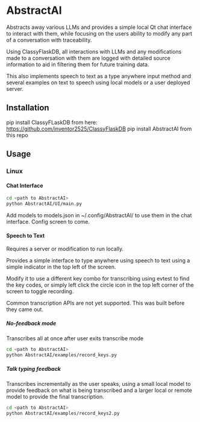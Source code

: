 # AbstractAI

Abstracts away various LLMs and provides a simple local Qt chat interface to interact with them, while focusing on the users ability to modify any part of a conversation with traceability.

Using ClassyFlaskDB, all interactions with LLMs and any modifications made to a conversation with them are logged with detailed source information to aid in filtering them for future training data.

This also implements speech to text as a type anywhere input method and several examples on text to speech using local models or a user deployed server.

## Installation

pip install ClassyFLaskDB from here: https://github.com/inventor2525/ClassyFlaskDB
pip install AbstractAI from this repo

## Usage

### Linux
#### Chat Interface

```bash
cd <path to AbstractAI>
python AbstractAI/UI/main.py
```
Add models to models.json in ~/.config/AbstractAI/ to use them in the chat interface.
Config screen to come.

#### Speech to Text
Requires a server or modification to run locally.

Provides a simple interface to type anywhere using speech to text using a simple indicator in the top left of the screen.

Modify it to use a different key combo for transcribing using evtest to find the key codes, or simply left click the circle icon in the top left corner of the screen to toggle recording.

Common transcription APIs are not yet supported. This was built before they came out.

##### No-feedback mode
Transcribes all at once after user exits transcribe mode
```bash
cd <path to AbstractAI>
python AbstractAI/examples/record_keys.py
```

##### Talk typing feedback
Transcribes incrementally as the user speaks, using a small local model to provide feedback on what is being transcribed and a larger local or remote model to provide the final transcription.

```bash
cd <path to AbstractAI>
python AbstractAI/examples/record_keys2.py
```
